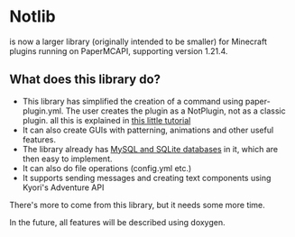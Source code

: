 # Notlib

is now a larger library (originally intended to be smaller) for Minecraft plugins running on PaperMCAPI, supporting version 1.21.4.

## What does this library do?

- This library has simplified the creation of a command using paper-plugin.yml. The user creates the plugin as a NotPlugin, not as a classic plugin. all this is explained in [this little tutorial](https://github.com/NotMarra/NotLib/blob/main/examples/command_group.md)
- It can also create GUIs with patterning, animations and other useful features.
- The library already has [MySQL and SQLite databases](https://github.com/NotMarra/NotLib/blob/main/examples/database.md) in it, which are then easy to implement.
- It can also do file operations (config.yml etc.)
- It supports sending messages and creating text components using Kyori's Adventure API

There's more to come from this library, but it needs some more time.

In the future, all features will be described using doxygen.
